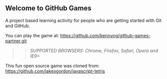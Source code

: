 ## Welcome to GitHub Games

A project based learning activity for people who are getting started with Git and GitHub.

You can play the game at: https://github.com/kennyog/github-games-partner.git

>> _*SUPPORTED BROWSERS*: Chrome, Firefox, Safari, Opera and IE9+_

This fun open source game was cloned from: https://github.com/jakesgordon/javascript-tetris
